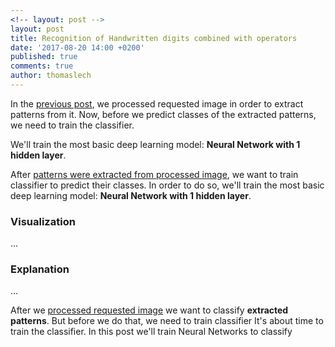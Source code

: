 ```yaml
---
<!-- layout: post -->
layout: post
title: Recognition of Handwritten digits combined with operators
date: '2017-08-20 14:00 +0200'
published: true
comments: true
author: thomaslech
---
```


In the [previous post][image-processing-for-text-recognition], we processed requested image in order to extract patterns from it. Now, before we predict classes of the extracted patterns, we need to train the classifier.

We'll train the most basic deep learning model: **Neural Network with 1 hidden layer**.

After [patterns were extracted from processed image][image-processing-for-text-recognition], we want to train classifier to predict their classes. In order to do so, we'll train the most basic deep learning model: **Neural Network with 1 hidden layer**.

### Visualization
...

### Explanation
...

After we [processed requested image][image-processing-for-text-recognition] we want to classify **extracted patterns**. But before we do that, we need to train classifier
It's about time to train the classifier. In this post we'll train Neural Networks to classify

[image-processing-for-text-recognition]: http://blog.mathocr.com/2017/06/25/image-processing-for-text-recognition.html
